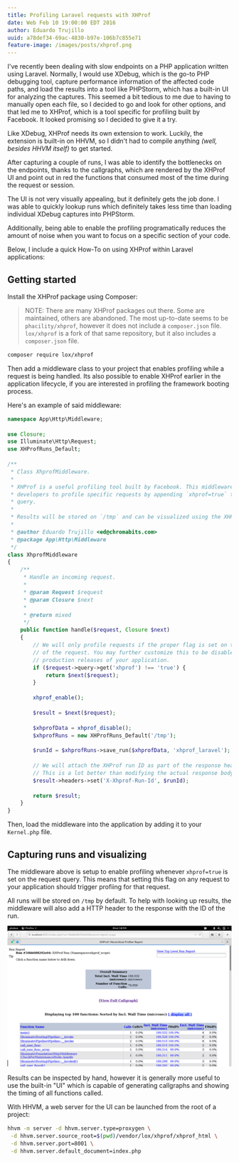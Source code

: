 ```yaml
---
title: Profiling Laravel requests with XHProf
date: Web Feb 10 19:00:00 EDT 2016
author: Eduardo Trujillo
uuid: a78def34-69ac-4830-b97e-106b7c855e71
feature-image: /images/posts/xhprof.png
---
```


I've recently been dealing with slow endpoints on a PHP application written
using Laravel. Normally, I would use XDebug, which is the go-to PHP debugging
tool, capture performance information of the affected code paths, and load the
results into a tool like PHPStorm, which has a built-in UI for analyzing the
captures. This seemed a bit tedious to me due to having to manually open each
file, so I decided to go and look for other options, and that led me to XHProf,
which is a tool specific for profiling built by Facebook. It looked promising
so I decided to give it a try.

Like XDebug, XHProf needs its own extension to work. Luckily, the extension is
built-in on HHVM, so I didn't had to compile anything _(well, besides HHVM
itself)_ to get started.

After capturing a couple of runs, I was able to identify the bottlenecks on the
endpoints, thanks to the callgraphs, which are rendered by the XHProf UI and
point out in red the functions that consumed most of the time during the
request or session.

The UI is not very visually appealing, but it definitely gets the job done. I
was able to quickly lookup runs which definitely takes less time than loading
individual XDebug captures into PHPStorm.

Additionally, being able to enable the profiling programatically reduces the
amount of noise when you want to focus on a specific section of your code.

Below, I include a quick How-To on using XHProf within Laravel applications:

## Getting started

Install the XHProf package using Composer:

> NOTE: There are many XHProf packages out there. Some are maintained, others
are abandoned. The most up-to-date seems to be `phacility/xhprof`, however it
does not include a `composer.json` file. `lox/xhprof` is a fork of that same
repository, but it also includes a `composer.json` file.

```bash
composer require lox/xhprof
```

Then add a middleware class to your project that enables profiling while a
request is being handled. Its also possible to enable XHProf earlier in the
application lifecycle, if you are interested in profiling the framework
booting process.

Here's an example of said middleware:

```php
namespace App\Http\Middleware;

use Closure;
use Illuminate\Http\Request;
use XHProfRuns_Default;

/**
 * Class XhprofMiddleware.
 *
 * XHProf is a useful profiling tool built by Facebook. This middleware allows
 * developers to profile specific requests by appending `xhprof=true` to any
 * query.
 *
 * Results will be stored on `/tmp` and can be visualized using the XHProf UI.
 *
 * @author Eduardo Trujillo <ed@chromabits.com>
 * @package App\Http\Middleware
 */
class XhprofMiddleware
{
    /**
     * Handle an incoming request.
     *
     * @param Request $request
     * @param Closure $next
     *
     * @return mixed
     */
    public function handle($request, Closure $next)
    {
        // We will only profile requests if the proper flag is set on the query
        // of the request. You may further customize this to be disabled on 
        // production releases of your application.
        if ($request->query->get('xhprof') !== 'true') {
            return $next($request);
        }

        xhprof_enable();

        $result = $next($request);

        $xhprofData = xhprof_disable();
        $xhprofRuns = new XHProfRuns_Default('/tmp');

        $runId = $xhprofRuns->save_run($xhprofData, 'xhprof_laravel');

        // We will attach the XHProf run ID as part of the response header.
        // This is a lot better than modifying the actual response body.
        $result->headers->set('X-Xhprof-Run-Id', $runId);

        return $result;
    }
}
```

Then, load the middleware into the application by adding it to your
`Kernel.php` file.

## Capturing runs and visualizing

The middleware above is setup to enable profiling whenever `xhprof=true` is
set on the request query. This means that setting this flag on any request to
your application should trigger profiing for that request.

All runs will be stored on `/tmp` by default. To help with looking up results,
the middleware will also add a HTTP header to the response with the ID of the
run.

![XHProf UI while examining a capture](/images/posts/xhprof.png)

Results can be inspected by hand, however it is generally more useful to use 
the built-in "UI" which is capable of generating callgraphs and showing the
timing of all functions called.

With HHVM, a web server for the UI can be launched from the root of a project:

```bash
hhvm -m server -d hhvm.server.type=proxygen \
 -d hhvm.server.source_root=$(pwd)/vendor/lox/xhprof/xhprof_html \
 -d hhvm.server.port=8001 \
 -d hhvm.server.default_document=index.php
```

